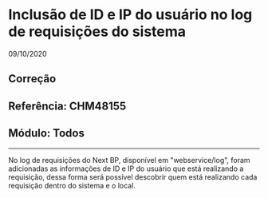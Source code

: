 # Inclusão de ID e IP do usuário no log de requisições do sistema
09/10/2020
## Correção
## Referência: CHM48155
## Módulo: Todos
***

No log de requisições do Next BP, disponível em "webservice/log", foram adicionadas as informações de ID e IP do usuário que está realizando a requisição, dessa forma será possível descobrir quem está realizando cada requisição dentro do sistema e o local.

